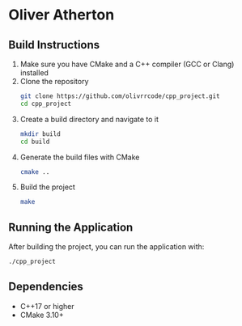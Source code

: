 # Oliver Atherton

## Build Instructions

1. Make sure you have CMake and a C++ compiler (GCC or Clang) installed
2. Clone the repository
   ```bash
   git clone https://github.com/olivrrcode/cpp_project.git
   cd cpp_project
   ```
3. Create a build directory and navigate to it
   ```bash
   mkdir build
   cd build
   ```
4. Generate the build files with CMake
   ```bash
   cmake ..
   ```
5. Build the project
   ```bash
   make
   ```

## Running the Application

After building the project, you can run the application with:

```bash
./cpp_project
```

## Dependencies

- C++17 or higher
- CMake 3.10+
